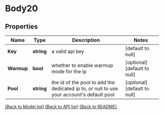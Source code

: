 # Body20

## Properties
Name | Type | Description | Notes
------------ | ------------- | ------------- | -------------
**Key** | **string** | a valid api key | [default to null]
**Warmup** | **bool** | whether to enable warmup mode for the ip | [optional] [default to null]
**Pool** | **string** | the id of the pool to add the dedicated ip to, or null to use your account&#39;s default pool | [optional] [default to null]

[[Back to Model list]](../README.md#documentation-for-models) [[Back to API list]](../README.md#documentation-for-api-endpoints) [[Back to README]](../README.md)


